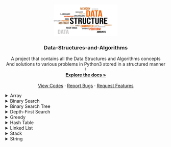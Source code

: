 ﻿<a name="readme-top"></a>

<!-- PROJECT LOGO -->
<br />
<div align="center">
  <a href="https://github.com/ankitguptamdp/Data-Structures-and-Algorithms/">
    <img src="Resources/Images/Data-Structures-and-Algorithms.jpg" alt="Logo" width="200" height="100">
  </a>

  <h3 align="center">Data-Structures-and-Algorithms</h3>

  <p align="center">
    A project that contains all the Data Structures and Algorithms concepts 
    <br />
    And solutions to various problems in Python3 stored in a structured manner !
    <br />
    <a href="https://github.com/ankitguptamdp/Data-Structures-and-Algorithms/tree/main/Documents/"><strong>Explore the docs »</strong></a>
    <br />
    <br />
    <a href="https://github.com/ankitguptamdp/Data-Structures-and-Algorithms/tree/main/Codes/">View Codes</a>
    ·
    <a href="mailto:ankitguptamdp@gmail.com">Report Bugs</a>
    ·
    <a href="mailto:ankitguptamdp@gmail.com">Request Features</a>
  </p>
</div>

<details>
<summary>Array</summary>

| # | Problem | Solution | Difficulty | Status | Tags |
| --- | --- | --- | --- | --- | --- |
| 0026 | [Remove Duplicates from Sorted Array](https://leetcode.com/problems/remove-duplicates-from-sorted-array/) | [Python3](https://github.com/ankitguptamdp/Data-Structures-and-Algorithms/blob/main/Codes/Array/0026%20-%20Remove%20Duplicates%20from%20Sorted%20Array.py) | Easy | Solved | Array, Two Pointers |
| [0027](https://youtu.be/Pcd1ii9P9ZI?si=EEfa8V-61q7IvH_X) | [Remove Element](https://leetcode.com/problems/remove-element/) | [Python3](https://github.com/ankitguptamdp/Data-Structures-and-Algorithms/blob/main/Codes/Array/0027%20-%20Remove%20Element.py) | Easy | Solved | Array, Two Pointers |
| 0054 | [Spiral Matrix](https://leetcode.com/problems/spiral-matrix/) | [Python3](https://github.com/ankitguptamdp/Data-Structures-and-Algorithms/blob/main/Codes/Array/0054%20-%20Spiral%20Matrix.py) | Medium | Solved | Array, Matrix, Simulation |

</details>

<details>
<summary>Binary Search</summary>

| # | Problem | Solution | Difficulty | Status | Tags |
| --- | --- | --- | --- | --- | --- |
| 0074 | [Search a 2D Matrix](https://leetcode.com/problems/search-a-2d-matrix/) | [Python3](https://github.com/ankitguptamdp/Data-Structures-and-Algorithms/blob/main/Codes/Binary%20Search/0074%20-%20Search%20a%202D%20Matrix.py) | Medium | Solved | Array, Binary Search, Matrix |
| 0033 | [Search in Rotated Sorted Array](https://leetcode.com/problems/search-in-rotated-sorted-array/) | [Python3](https://github.com/ankitguptamdp/Data-Structures-and-Algorithms/blob/main/Codes/Binary%20Search/0033%20-%20Search%20in%20Rotated%20Sorted%20Array.py) | Medium | Solved | Array, Binary Search |

</details>

<details>
<summary>Binary Search Tree</summary>

| # | Problem | Solution | Difficulty | Status | Tags |
| --- | --- | --- | --- | --- | --- |
| 0108 | [Convert Sorted Array to Binary Search Tree](https://leetcode.com/problems/convert-sorted-array-to-binary-search-tree/) | [Python3](https://github.com/ankitguptamdp/Data-Structures-and-Algorithms/blob/main/Codes/Binary%20Search%20Tree/0108%20-%20Convert%20Sorted%20Array%20to%20Binary%20Search%20Tree.py) | Easy | Solved | Array, Divide and Conquer, Tree |
| 0173 | [Binary Search Tree Iterator](https://leetcode.com/problems/binary-search-tree-iterator/) | [Python3](https://github.com/ankitguptamdp/Data-Structures-and-Algorithms/blob/main/Codes/Binary%20Search%20Tree/0173%20-%20Binary%20Search%20Tree%20Iterator.py) | Medium | Solved | Stack, Tree, Design |
| 0230 | [Kth Smallest Element in a BST](https://leetcode.com/problems/kth-smallest-element-in-a-bst/) | [Python3](https://github.com/ankitguptamdp/Data-Structures-and-Algorithms/blob/main/Codes/Binary%20Search%20Tree/0230%20-%20Kth%20Smallest%20Element%20in%20a%20BST.py) | Medium | Solved | Tree, Depth-First Search |

</details>

<details>
<summary>Depth-First Search</summary>

| # | Problem | Solution | Difficulty | Status | Tags |
| --- | --- | --- | --- | --- | --- |
| 0110 | [Balanced Binary Tree](https://leetcode.com/problems/balanced-binary-tree/) | [Python3](https://github.com/ankitguptamdp/Data-Structures-and-Algorithms/blob/main/Codes/Depth-First%20Search/0110%20-%20Balanced%20Binary%20Tree.py) | Easy | Solved | Tree, Depth-First Search |
| 0226 | [Invert Binary Tree](https://leetcode.com/problems/invert-binary-tree/) | [Python3](https://github.com/ankitguptamdp/Data-Structures-and-Algorithms/blob/main/Codes/Depth-First%20Search/0226%20-%20Invert%20Binary%20Tree.py) | Easy | Solved | Tree, Depth-First Search |
| 0417 | [Pacific Atlantic Water Flow](https://leetcode.com/problems/pacific-atlantic-water-flow/) | [Python3](https://github.com/ankitguptamdp/Data-Structures-and-Algorithms/blob/main/Codes/Depth-First%20Search/0417%20-%20Pacific%20Atlantic%20Water%20Flow.py) | Medium | Solved | Array, Depth-First Search |
| 0543 | [Diameter Of Binary Tree](https://leetcode.com/problems/diameter-of-binary-tree/) | [Python3](https://github.com/ankitguptamdp/Data-Structures-and-Algorithms/blob/main/Codes/Depth-First%20Search/0543%20-%20Diameter%20Of%20Binary%20Tree.py) | Easy | Solved | Tree, Depth-First Search |

</details>

<details>
<summary>Greedy</summary>

| # | Problem | Solution | Difficulty | Status | Tags |
| --- | --- | --- | --- | --- | --- |
| 0621 | [Task Scheduler](https://leetcode.com/problems/task-scheduler/) | [Python3](https://github.com/ankitguptamdp/Data-Structures-and-Algorithms/blob/main/Codes/Greedy/0621%20-%20Task%20Scheduler.py) | Medium | Solved | Array, Hash Table, Greedy |

</details>

<details>
<summary>Hash Table</summary>

| # | Problem | Solution | Difficulty | Status | Tags |
| --- | --- | --- | --- | --- | --- |
| 0202 | [Happy Number](https://leetcode.com/problems/happy-number/)| [Python3](https://github.com/ankitguptamdp/Data-Structures-and-Algorithms/blob/main/Codes/Hash%20Table/0202%20-%20Happy%20Number.py) | Easy | Solved | Hash Table, Math, Two Pointers |
| [0290](https://youtu.be/W_akoecmCbM?si=XRVqad2jdyEclaMs) | [Word Pattern](https://leetcode.com/problems/word-pattern/) | [Python3](https://github.com/ankitguptamdp/Data-Structures-and-Algorithms/blob/main/Codes/Hash%20Table/0290%20-%20Word%20Pattern.py) | Easy | Solved | Hash Table, String |
| 2131 | [Longest Palindrome by Concatenating Two Letter Words](https://leetcode.com/problems/longest-palindrome-by-concatenating-two-letter-words/)| [Python3](https://github.com/ankitguptamdp/Data-Structures-and-Algorithms/blob/main/Codes/Hash%20Table/2131%20-%20Longest%20Palindrome%20by%20Concatenating%20Two%20Letter%20Words.py) | Medium | Solved | Array, Hash Table, String |

</details>

<details>
<summary>Linked List</summary>

| # | Problem | Solution | Difficulty | Status | Tags |
| --- | --- | --- | --- | --- | --- |
| 0019 | [Remove Nth Node From End of List](https://leetcode.com/problems/remove-nth-node-from-end-of-list/) | [Python3](https://github.com/ankitguptamdp/Data-Structures-and-Algorithms/blob/main/Codes/Linked%20List/0019%20-%20Remove%20Nth%20Node%20From%20End%20of%20List.py) | Medium | Solved | Linked List, Two Pointers |
| 0148 | [Sort List](https://leetcode.com/problems/sort-list/) | [Python3](https://github.com/ankitguptamdp/Data-Structures-and-Algorithms/blob/main/Codes/Linked%20List/0148%20-%20Sort%20List.py) | Medium | Solved | Linked List, Two Pointers |
| 0234 | [Palindrome Linked List](https://leetcode.com/problems/palindrome-linked-list/) | [Python3](https://github.com/ankitguptamdp/Data-Structures-and-Algorithms/blob/main/Codes/Linked%20List/0234%20-%20Palindrome%20Linked%20List.py) | Easy | Solved | Linked List, Two Pointers, Stack |
| 0328 | [Odd Even Linked List](https://leetcode.com/problems/odd-even-linked-list/) | [Python3](https://github.com/ankitguptamdp/Data-Structures-and-Algorithms/blob/main/Codes/Linked%20List/0328%20-%20Odd%20Even%20Linked%20List.py) | Medium | Solved | Linked List |

</details>

<details>
<summary>Stack</summary>

| # | Problem | Solution | Difficulty | Status | Tags |
| --- | --- | --- | --- | --- | --- |
| [0020](https://youtu.be/WTzjTskDFMg?si=D-FfOKHbkpe8c8vW) | [Valid Parentheses](https://leetcode.com/problems/valid-parentheses/) | [Python3](https://github.com/ankitguptamdp/Data-Structures-and-Algorithms/blob/main/Codes/Stack/0020%20-%20Valid%20Parentheses.py) | Easy | Solved | String, Stack |

</details>

<details>
<summary>String</summary>

| # | Problem | Solution | Difficulty | Status | Tags |
| --- | --- | --- | --- | --- | --- |
| 0014 | [Longest Common Prefix](https://leetcode.com/problems/longest-common-prefix/) | [Python3](https://github.com/ankitguptamdp/Data-Structures-and-Algorithms/blob/main/Codes/String/0014%20-%20Longest%20Common%20Prefix.py) | Easy | Solved | String, Trie |
| 0043 | [Multiply String](https://leetcode.com/problems/multiply-strings/) | [Python3](https://github.com/ankitguptamdp/Data-Structures-and-Algorithms/blob/main/Codes/String/0043%20-%20Multiply%20Strings.py) | Medium | Solved | Math, String, Simulation |

</details>
